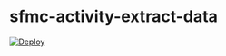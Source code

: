 # sfmc-activity-extract-data

[![Deploy](https://www.herokucdn.com/deploy/button.svg)](https://heroku.com/deploy)
